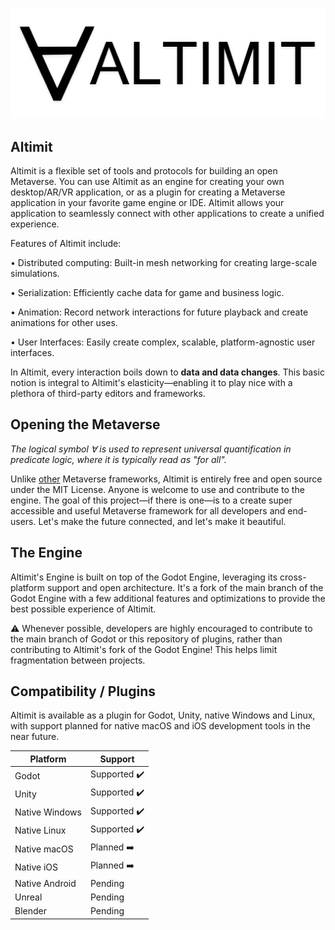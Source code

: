 ![Altimit logo](/logo.png)

## Altimit

Altimit is a flexible set of tools and protocols for building an open Metaverse. You can use Altimit as an engine for creating your own desktop/AR/VR application, or as a plugin for creating a Metaverse application in your favorite game engine or IDE. Altimit allows your application to seamlessly connect with other applications to create a unified experience.

Features of Altimit include:

• Distributed computing: Built-in mesh networking for creating large-scale simulations.

• Serialization: Efficiently cache data for game and business logic.

• Animation: Record network interactions for future playback and create animations for other uses.

• User Interfaces: Easily create complex, scalable, platform-agnostic user interfaces.

In Altimit, every interaction boils down to <b>data and data changes</b>. This basic notion is integral to Altimit's elasticity—enabling it to play nice with a plethora of third-party editors and frameworks.

## Opening the Metaverse

<i>The logical symbol ∀ is used to represent universal quantification in predicate logic, where it is typically read as "for all".</i>

Unlike [other](https://docs.omniverse.nvidia.com/prod_kit/common/NVIDIA_Omniverse_License_Agreement.html) Metaverse frameworks, Altimit is entirely free and open source under the MIT License. Anyone is welcome to use and contribute to the engine. The goal of this project—if there is one—is to a create super accessible and useful Metaverse framework for all developers and end-users. Let's make the future connected, and let's make it beautiful.

## The Engine

Altimit's Engine is built on top of the Godot Engine, leveraging its cross-platform support and open architecture. It's a fork of the main branch of the Godot Engine with a few additional features and optimizations to provide the best possible experience of Altimit.

⚠️ Whenever possible, developers are highly encouraged to contribute to the main branch of Godot or this repository of plugins, rather than contributing to Altimit's fork of the Godot Engine! This helps limit fragmentation between projects.

## Compatibility / Plugins

Altimit is available as a plugin for Godot, Unity, native Windows and Linux, with support planned for native macOS and iOS development tools in the near future.

Platform | Support |
--- | --- | 
Godot | Supported ✔️ |
Unity | Supported ✔️ |
Native Windows | Supported ✔️ |
Native Linux | Supported ✔️ |
Native macOS | Planned ➡️ |
Native iOS | Planned ➡️ |
Native Android | Pending  |
Unreal | Pending |
Blender | Pending |
